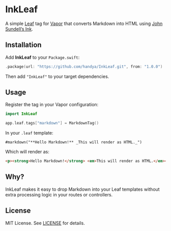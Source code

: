 # InkLeaf

A simple [Leaf](https://github.com/vapor/leaf) tag for [Vapor](https://vapor.codes) that converts Markdown into HTML using [John Sundell’s Ink](https://github.com/JohnSundell/Ink).

## Installation

Add **InkLeaf** to your `Package.swift`:

```swift
.package(url: "https://github.com/handya/InkLeaf.git", from: "1.0.0")
```

Then add `"InkLeaf"` to your target dependencies.

## Usage

Register the tag in your Vapor configuration:

```swift
import InkLeaf

app.leaf.tags["markdown"] = MarkdownTag()
```

In your `.leaf` template:

```leaf
#markdown("**Hello Markdown!** _This will render as HTML._")
```

Which will render as:

```html
<p><strong>Hello Markdown!</strong> <em>This will render as HTML.</em></p>
```

## Why?

InkLeaf makes it easy to drop Markdown into your Leaf templates without extra processing logic in your routes or controllers.

## License

MIT License. See [LICENSE](LICENSE) for details.
